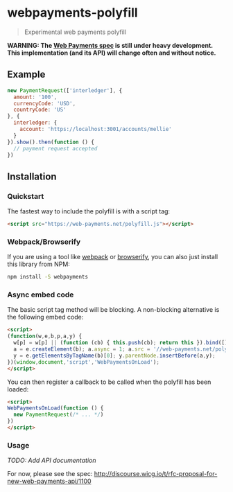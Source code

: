 # webpayments-polyfill

> Experimental web payments polyfill

**WARNING: The [Web Payments spec](http://wicg.github.io/paymentrequest/) is still under heavy development. This implementation (and its API) will change often and without notice.**

## Example

``` js
new PaymentRequest(['interledger'], {
  amount: '100',
  currencyCode: 'USD',
  countryCode: 'US'
}, {
  interledger: {
    account: 'https://localhost:3001/accounts/mellie'
  }
}).show().then(function () {
  // payment request accepted
})
```

## Installation

### Quickstart

The fastest way to include the polyfill is with a script tag:

``` html
<script src="https://web-payments.net/polyfill.js"></script>
```

### Webpack/Browserify

If you are using a tool like [webpack](https://webpack.github.io/) or [browserify](http://browserify.org/), you can also just install this library from NPM:

``` sh
npm install -S webpayments
```

### Async embed code

The basic script tag method will be blocking. A non-blocking alternative is the following embed code:

``` html
<script>
(function(w,e,b,p,a,y) {
  w[p] = w[p] || (function (cb) { this.push(cb); return this }).bind([]);
  a = e.createElement(b); a.async = 1; a.src = '//web-payments.net/polyfill.js';
  y = e.getElementsByTagName(b)[0]; y.parentNode.insertBefore(a,y);
})(window,document,'script','WebPaymentsOnLoad');
</script>
```

You can then register a callback to be called when the polyfill has been loaded:

``` html
<script>
WebPaymentsOnLoad(function () {
  new PaymentRequest(/* ... */)
})
</script>
```

### Usage

*TODO: Add API documentation*

For now, please see the spec: http://discourse.wicg.io/t/rfc-proposal-for-new-web-payments-api/1100
